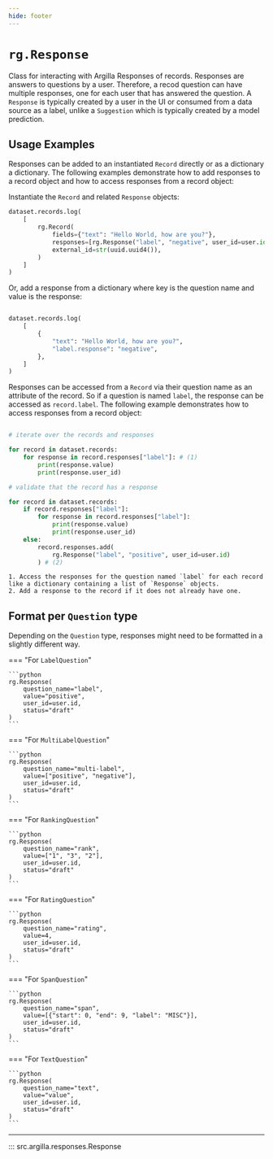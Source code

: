 ```yaml
---
hide: footer
---
```

# `rg.Response`

Class for interacting with Argilla Responses of records. Responses are answers to questions by a user. Therefore, a recod question can have multiple responses, one for each user that has answered the question. A `Response` is typically created by a user in the UI or consumed from a data source as a label, unlike a `Suggestion` which is typically created by a model prediction.

## Usage Examples

Responses can be added to an instantiated `Record` directly or as a dictionary a dictionary. The following examples demonstrate how to add responses to a record object and how to access responses from a record object:

Instantiate the `Record` and related `Response` objects:

```python
dataset.records.log(
    [
        rg.Record(
            fields={"text": "Hello World, how are you?"},
            responses=[rg.Response("label", "negative", user_id=user.id)],
            external_id=str(uuid.uuid4()),
        )
    ]
)
```

Or, add a response from a dictionary where key is the question name and value is the response:

```python

dataset.records.log(
    [
        {
            "text": "Hello World, how are you?",
            "label.response": "negative",
        },
    ]
)
```

Responses can be accessed from a `Record` via their question name as an attribute of the record. So if a question is named `label`, the response can be accessed as `record.label`. The following example demonstrates how to access responses from a record object:

```python

# iterate over the records and responses

for record in dataset.records:
    for response in record.responses["label"]: # (1)
        print(response.value)
        print(response.user_id)

# validate that the record has a response

for record in dataset.records:
    if record.responses["label"]:
        for response in record.responses["label"]:
            print(response.value)
            print(response.user_id)
    else:
        record.responses.add(
            rg.Response("label", "positive", user_id=user.id)
        ) # (2)

```
    1. Access the responses for the question named `label` for each record like a dictionary containing a list of `Response` objects.
    2. Add a response to the record if it does not already have one.

## Format per `Question` type

Depending on the `Question` type, responses might need to be formatted in a slightly different way.

=== "For `LabelQuestion`"

    ```python
    rg.Response(
        question_name="label",
        value="positive",
        user_id=user.id,
        status="draft"
    )
    ```

=== "For `MultiLabelQuestion`"

    ```python
    rg.Response(
        question_name="multi-label",
        value=["positive", "negative"],
        user_id=user.id,
        status="draft"
    )
    ```

=== "For `RankingQuestion`"

    ```python
    rg.Response(
        question_name="rank",
        value=["1", "3", "2"],
        user_id=user.id,
        status="draft"
    )
    ```

=== "For `RatingQuestion`"

    ```python
    rg.Response(
        question_name="rating",
        value=4,
        user_id=user.id,
        status="draft"
    )
    ```

=== "For `SpanQuestion`"

    ```python
    rg.Response(
        question_name="span",
        value=[{"start": 0, "end": 9, "label": "MISC"}],
        user_id=user.id,
        status="draft"
    )
    ```

=== "For `TextQuestion`"

    ```python
    rg.Response(
        question_name="text",
        value="value",
        user_id=user.id,
        status="draft"
    )
    ```

---

::: src.argilla.responses.Response
